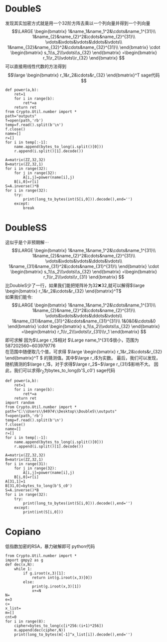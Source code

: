 # DoubleS
发现其实加密方式就是用一个32阶方阵去乘以一个列向量并得到一个列向量
$$\LARGE
\begin{bmatrix}
1&name_1&name_1^2&\cdots&name_1^{31}\\
1&name_{2}&name_{2}^2&\cdots&name_{2}^{31}\\
\vdots&\vdots&\vdots&\ddots&\vdots\\
1&name_{32}&name_{32}^2&\cdots&name_{32}^{31}\\
\end{bmatrix}
\cdot
\begin{bmatrix}
s_1\\s_2\\\vdots\\s_{32}
\end{bmatrix}
=\begin{bmatrix}
r_1\\r_2\\\vdots\\r_{32}
\end{bmatrix}
$$
可以直接用线性代数的方法得到
$$\large
\begin{bmatrix}
r_1&r_2&\cdots&r_{32}
\end{bmatrix}^T
sage代码
$$
```
def power(a,b):
    ret=1
    for i in range(b):
        ret*=a
    return ret
from Crypto.Util.number import *
path="outputs"
f=open(path,'rb')
temp=f.read().split(b'\n')
f.close()
name=[]
r=[]
for i in temp[:-1]:
    name.append(bytes_to_long(i.split()[0]))
    r.append(i.split()[1].decode())

A=matrix(ZZ,32,32)
B=matrix(ZZ,32,1)
for i in range(32):
    for j in range(32):
        A[i,j]=power(name[i],j)
    B[i,0]=r[i]
S=A.inverse()*B
for i in range(32):
    try:
        print(long_to_bytes(int(S[i,0])).decode(),end='')
    except:
        break
```

# DoubleSS
这似乎是个非预期解$\cdots$
$$\LARGE
\begin{bmatrix}
1&name_1&name_1^2&\cdots&name_1^{31}\\
1&name_{2}&name_{2}^2&\cdots&name_{2}^{31}\\
\vdots&\vdots&\vdots&\ddots&\vdots\\
1&name_{31}&name_{31}^2&\cdots&name_{31}^{31}\\
\end{bmatrix}
\cdot
\begin{bmatrix}
s_1\\s_2\\\vdots\\s_{32}
\end{bmatrix}
=\begin{bmatrix}
r_1\\r_2\\\vdots\\r_{31}
\end{bmatrix}
$$
比DoubleS少了一行，如果我们能把矩阵补为32✖32,就可以解得$\large
\begin{bmatrix}
r_1&r_2&\cdots&r_{32}
\end{bmatrix}^T$ \
如果我们能令:
$$\LARGE
\begin{bmatrix}
1&name_1&name_1^2&\cdots&name_1^{31}\\
1&name_{2}&name_{2}^2&\cdots&name_{2}^{31}\\
\vdots&\vdots&\vdots&\ddots&\vdots\\
1&name_{31}&name_{31}^2&\cdots&name_{31}^{31}\\
1&0&0&\cdots&0
\end{bmatrix}
\cdot
\begin{bmatrix}
s_1\\s_2\\\vdots\\s_{32}
\end{bmatrix}
=\begin{bmatrix}
r_1\\r_2\\\vdots\\r_{31}\\r_1
\end{bmatrix} 
$$
即可求解
因为$\Large r_1$相对 $\Large name_1^{31}$很小，范围为587202560~603979776\
在范围中随便取几个值，可求得
$\large
\begin{bmatrix}
r_1&r_2&\cdots&r_{32}
\end{bmatrix}^T
$
的猜测值。其中$\large r_i$为实数。
最后，我们可以发现，随机猜测的$\large r_1$，对于求得$\large r_2$~$\large r_{31}$影响不大。
因此，我们可以求得$r_2$为bytes_to_long(b'S_c0')
sage代码
```
def power(a,b):
    ret=1
    for i in range(b):
        ret*=a
    return ret
import random
from Crypto.Util.number import *
path="C:\\Users\\94974\\Desktop\\DoubleS\\outputs"
f=open(path,'rb')
temp=f.read().split(b'\n')
f.close()
name=[]
r=[]
for i in temp[:-1]:
    name.append(bytes_to_long(i.split()[0]))
    r.append(i.split()[1].decode())

A=matrix(ZZ,32,32)
B=matrix(ZZ,32,1)
for i in range(31):
    for j in range(32):
        A[i,j]=power(name[i],j)
    B[i,0]=r[i]
A[31,1]=1
B[31,0]=bytes_to_long(b'S_c0')
S=A.inverse()*B
for i in range(32):
    try:
        print(long_to_bytes(int(S[i,0])).decode(),end='')
    except:
        print(int(S[i,0]))
```
# Copiano
低指数加密的RSA，暴力破解即可
python代码
```
from Crypto.Util.number import *
import gmpy2 as g
def dec(x,N):
    while 1:
        if g.iroot(x,3)[1]:
            return int(g.iroot(x,3)[0])
        else:
            print(g.iroot(x,3)[1])
            x+=N
N=
e=3
c=
x_list=
m=[]
cnt=0
for i in range(8):
    cipher=bytes_to_long(c[i*256:(i+1)*256])
    m.append(dec(cipher,N))
    print(long_to_bytes(m[-1]^x_list[i]).decode(),end='')
```